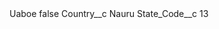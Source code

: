 <?xml version="1.0" encoding="UTF-8"?>
<CustomMetadata xmlns="http://soap.sforce.com/2006/04/metadata" xmlns:xsi="http://www.w3.org/2001/XMLSchema-instance" xmlns:xsd="http://www.w3.org/2001/XMLSchema">
    <label>Uaboe</label>
    <protected>false</protected>
    <values>
        <field>Country__c</field>
        <value xsi:type="xsd:string">Nauru</value>
    </values>
    <values>
        <field>State_Code__c</field>
        <value xsi:type="xsd:string">13</value>
    </values>
</CustomMetadata>

